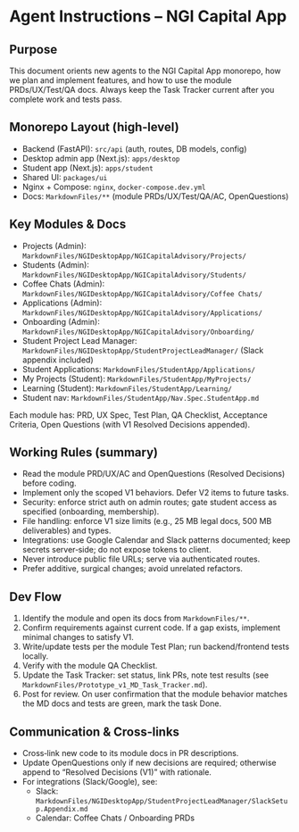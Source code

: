 # Agent Instructions – NGI Capital App

## Purpose
This document orients new agents to the NGI Capital App monorepo, how we plan and implement features, and how to use the module PRDs/UX/Test/QA docs. Always keep the Task Tracker current after you complete work and tests pass.

## Monorepo Layout (high‑level)
- Backend (FastAPI): `src/api` (auth, routes, DB models, config)
- Desktop admin app (Next.js): `apps/desktop`
- Student app (Next.js): `apps/student`
- Shared UI: `packages/ui`
- Nginx + Compose: `nginx`, `docker-compose.dev.yml`
- Docs: `MarkdownFiles/**` (module PRDs/UX/Test/QA/AC, OpenQuestions)

## Key Modules & Docs
- Projects (Admin): `MarkdownFiles/NGIDesktopApp/NGICapitalAdvisory/Projects/`
- Students (Admin): `MarkdownFiles/NGIDesktopApp/NGICapitalAdvisory/Students/`
- Coffee Chats (Admin): `MarkdownFiles/NGIDesktopApp/NGICapitalAdvisory/Coffee Chats/`
- Applications (Admin): `MarkdownFiles/NGIDesktopApp/NGICapitalAdvisory/Applications/`
- Onboarding (Admin): `MarkdownFiles/NGIDesktopApp/NGICapitalAdvisory/Onboarding/`
- Student Project Lead Manager: `MarkdownFiles/NGIDesktopApp/StudentProjectLeadManager/` (Slack appendix included)
- Student Applications: `MarkdownFiles/StudentApp/Applications/`
- My Projects (Student): `MarkdownFiles/StudentApp/MyProjects/`
- Learning (Student): `MarkdownFiles/StudentApp/Learning/`
- Student nav: `MarkdownFiles/StudentApp/Nav.Spec.StudentApp.md`

Each module has: PRD, UX Spec, Test Plan, QA Checklist, Acceptance Criteria, Open Questions (with V1 Resolved Decisions appended).

## Working Rules (summary)
- Read the module PRD/UX/AC and OpenQuestions (Resolved Decisions) before coding.
- Implement only the scoped V1 behaviors. Defer V2 items to future tasks.
- Security: enforce strict auth on admin routes; gate student access as specified (onboarding, membership).
- File handling: enforce V1 size limits (e.g., 25 MB legal docs, 500 MB deliverables) and types.
- Integrations: use Google Calendar and Slack patterns documented; keep secrets server‑side; do not expose tokens to client.
- Never introduce public file URLs; serve via authenticated routes.
- Prefer additive, surgical changes; avoid unrelated refactors.

## Dev Flow
1) Identify the module and open its docs from `MarkdownFiles/**`.
2) Confirm requirements against current code. If a gap exists, implement minimal changes to satisfy V1.
3) Write/update tests per the module Test Plan; run backend/frontend tests locally.
4) Verify with the module QA Checklist.
5) Update the Task Tracker: set status, link PRs, note test results (see `MarkdownFiles/Prototype_v1_MD_Task_Tracker.md`).
6) Post for review. On user confirmation that the module behavior matches the MD docs and tests are green, mark the task Done.

## Communication & Cross‑links
- Cross‑link new code to its module docs in PR descriptions.
- Update OpenQuestions only if new decisions are required; otherwise append to “Resolved Decisions (V1)” with rationale.
- For integrations (Slack/Google), see:
  - Slack: `MarkdownFiles/NGIDesktopApp/StudentProjectLeadManager/SlackSetup.Appendix.md`
  - Calendar: Coffee Chats / Onboarding PRDs
